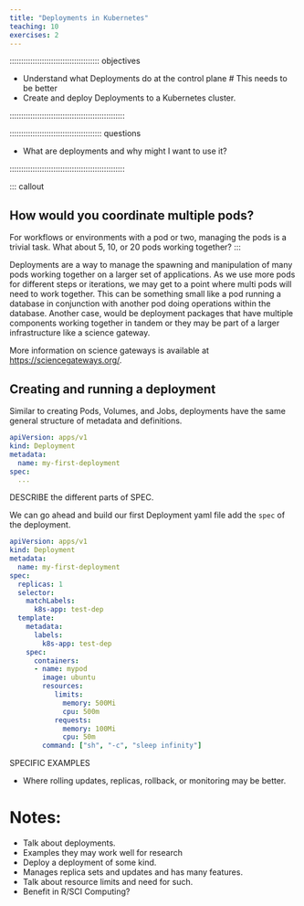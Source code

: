 ```yaml
---
title: "Deployments in Kubernetes"
teaching: 10
exercises: 2
---
```


::::::::::::::::::::::::::::::::::::::: objectives

- Understand what Deployments do at the control plane # This needs to be better
- Create and deploy Deployments to a Kubernetes cluster. 

::::::::::::::::::::::::::::::::::::::::::::::::::

:::::::::::::::::::::::::::::::::::::::: questions

- What are deployments and why might I want to use it?

::::::::::::::::::::::::::::::::::::::::::::::::::

::: callout
## How would you coordinate multiple pods?
For workflows or environments with a pod or two, managing the pods is a trivial task. What about 5, 10, or 20 pods working together? 
:::

Deployments are a way to manage the spawning and manipulation of many pods working together on a larger set of applications. 
As we use more pods for different steps or iterations, we may get to a point where multi pods will need to work together. This can be something small like a pod running a database in conjunction with another pod doing operations within the database. Another case, would be deployment packages that have multiple components working together in tandem or they may be part of a larger infrastructure like a science gateway. 

More information on science gateways is available at https://sciencegateways.org/. 

## Creating and running a deployment

Similar to creating Pods, Volumes, and Jobs, deployments have the same general structure of metadata and definitions. 

```yaml
apiVersion: apps/v1
kind: Deployment
metadata:
  name: my-first-deployment
spec:
  ...
```

DESCRIBE the different parts of SPEC. 

We can go ahead and build our first Deployment yaml file add the `spec` of the deployment.

```yaml
apiVersion: apps/v1
kind: Deployment
metadata:
  name: my-first-deployment
spec:
  replicas: 1
  selector:
    matchLabels:
      k8s-app: test-dep
  template:
    metadata:
      labels:
        k8s-app: test-dep
    spec:
      containers:
      - name: mypod
        image: ubuntu
        resources:
           limits:
             memory: 500Mi
             cpu: 500m
           requests:
             memory: 100Mi
             cpu: 50m
        command: ["sh", "-c", "sleep infinity"]
```

SPECIFIC EXAMPLES 
- Where rolling updates, replicas, rollback, or monitoring may be better. 


# Notes:
- Talk about deployments. 
- Examples they may work well for research
- Deploy a deployment of some kind. 
- Manages replica sets and updates and has many features. 
- Talk about resource limits and need for such. 
- Benefit in R/SCI Computing?